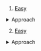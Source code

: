 1. [Easy](https://www.codechef.com/JAN221B/problems/RIFFLES)
<details>
    <summary>Approach</summary>



</details>

2. [Easy](http://www.usaco.org/index.php?page=viewproblem2&cpid=1013)
<details>
    <summary>Approach</summary>

    Cyclic Permutation

</details>